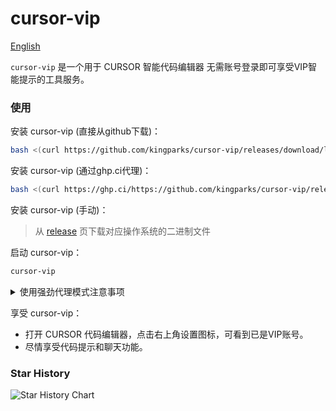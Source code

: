 # cursor-vip

[English](./README.md)

`cursor-vip` 是一个用于 CURSOR 智能代码编辑器 无需账号登录即可享受VIP智能提示的工具服务。


### 使用
安装 cursor-vip (直接从github下载)：
```bash
bash <(curl https://github.com/kingparks/cursor-vip/releases/download/latest/i.sh) githubReadme
```
安装 cursor-vip (通过ghp.ci代理)：
```bash
bash <(curl https://ghp.ci/https://github.com/kingparks/cursor-vip/releases/download/latest/install.sh) githubReadme
```
安装 cursor-vip (手动)：
> 从 [release](https://github.com/kingparks/cursor-vip/releases) 页下载对应操作系统的二进制文件

启动 cursor-vip：
```bash
cursor-vip
```
<details>
  <summary>使用强劲代理模式注意事项</summary>

如果选择强劲代理模式首次启动后需安装信任证书，证书会在首次启动命令后自动生成，路径为 `~/.cursor-vip/cursor-vip-ca-cert.pem`。
* MacOS: 在终端执行 `open ~/.cursor-vip`，双击 cursor-vip-ca-cert.pem 文件，选择`登录`，弹出“钥匙串访问”窗口，选择证书，搜索 cursor-vip，双击 cursor-vip，展开信任，选择使用此证书时“始终信任”，关闭弹窗，输入密码确认，证书安装完成。
* Windows: 在windows搜索输入 `管理用户证书`,选择`管理用户证书`功能，展开`受信任的根证书颁发机构`，选中`证书`，右键`所有任务`，选择`导入`，下一步，输入`%homepath%\.cursor-vip\cursor-vip-ca-cert.pem`文件，一直下一步，完成; 重新打开浏览器。
* Linux: //TODO linux 目前只支持极简模式

</details>

享受 cursor-vip：
* 打开 CURSOR 代码编辑器，点击右上角设置图标，可看到已是VIP账号。
* 尽情享受代码提示和聊天功能。

### Star History
![Star History Chart](https://api.star-history.com/svg?repos=kingparks/cursor-vip&type=Date)

